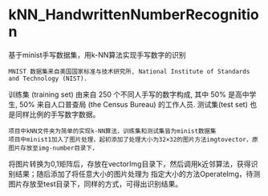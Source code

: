 # kNN_HandwrittenNumberRecognition
基于minist手写数据集，用k-NN算法实现手写数字的识别

    MNIST 数据集来自美国国家标准与技术研究所, National Institute of Standards and Technology (NIST).
训练集 (training set) 由来自 250 个不同人手写的数字构成, 其中 50% 是高中学生, 50% 来自人口普查局 (the Census Bureau)
的工作人员. 测试集(test set) 也是同样比例的手写数字数据。

    项目中kNN文件夹为简单的实现k-NN算法，训练集和测试集皆为minist数据集
    项目中minist1加入了图片处理，起初添加了处理大小为32×32的图片方法imgtovector，原图片存放至img-number目录下，
将图片转换为0,1矩阵后，存放在vectorImg目录下，然后调用k近邻算法，获得识别结果；随后添加了将任意大小的图片处理为
指定大小的方法OperateImg，待测图片存放至test目录下，同样的方式，可得出识别结果。
